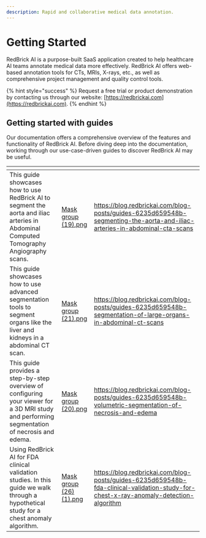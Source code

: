 ```yaml
---
description: Rapid and collaborative medical data annotation.
---
```


# Getting Started

RedBrick AI is a purpose-built SaaS application created to help healthcare AI teams annotate medical data more effectively. RedBrick AI offers web-based annotation tools for CTs, MRIs, X-rays, etc., as well as comprehensive project management and quality control tools.

{% hint style="success" %}
Request a free trial or product demonstration by contacting us through our website: [https://redbrickai.com](https://redbrickai.com).
{% endhint %}

## Getting started with guides

Our documentation offers a comprehensive overview of the features and functionality of RedBrick AI. Before diving deep into the documentation, working through our use-case-driven guides to discover RedBrick AI may be useful.

<table data-card-size="large" data-view="cards"><thead><tr><th></th><th data-hidden data-card-cover data-type="files"></th><th data-hidden data-card-target data-type="content-ref"></th></tr></thead><tbody><tr><td>This guide showcases how to use RedBrick AI to segment the aorta and iliac arteries in Abdominal Computed Tomography Angiography scans.</td><td><a href=".gitbook/assets/Mask group (19).png">Mask group (19).png</a></td><td><a href="https://blog.redbrickai.com/blog-posts/guides-6235d659548b-segmenting-the-aorta-and-iliac-arteries-in-abdominal-cta-scans">https://blog.redbrickai.com/blog-posts/guides-6235d659548b-segmenting-the-aorta-and-iliac-arteries-in-abdominal-cta-scans</a></td></tr><tr><td>This guide showcases how to use advanced segmentation tools to segment organs like the liver and kidneys in a abdominal CT scan.</td><td><a href=".gitbook/assets/Mask group (21).png">Mask group (21).png</a></td><td><a href="https://blog.redbrickai.com/blog-posts/guides-6235d659548b-segmentation-of-large-organs-in-abdominal-ct-scans">https://blog.redbrickai.com/blog-posts/guides-6235d659548b-segmentation-of-large-organs-in-abdominal-ct-scans</a></td></tr><tr><td>This guide provides a step-by-step overview of configuring your viewer for a 3D MRI study and performing segmentation of necrosis and edema.</td><td><a href=".gitbook/assets/Mask group (20).png">Mask group (20).png</a></td><td><a href="https://blog.redbrickai.com/blog-posts/guides-6235d659548b-volumetric-segmentation-of-necrosis-and-edema">https://blog.redbrickai.com/blog-posts/guides-6235d659548b-volumetric-segmentation-of-necrosis-and-edema</a></td></tr><tr><td>Using RedBrick AI for FDA clinical validation studies. In this guide we walk through a hypothetical study for a chest anomaly algorithm.</td><td><a href=".gitbook/assets/Mask group (26) (1).png">Mask group (26) (1).png</a></td><td><a href="https://blog.redbrickai.com/blog-posts/guides-6235d659548b-fda-clinical-validation-study-for-chest-x-ray-anomaly-detection-algorithm">https://blog.redbrickai.com/blog-posts/guides-6235d659548b-fda-clinical-validation-study-for-chest-x-ray-anomaly-detection-algorithm</a></td></tr></tbody></table>
